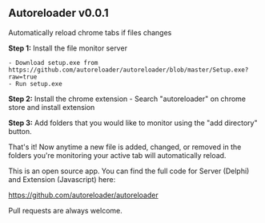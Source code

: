 ## Autoreloader v0.0.1

Automatically reload chrome tabs if files changes

**Step 1:** Install the file monitor server 
	
	- Download setup.exe from https://github.com/autoreloader/autoreloader/blob/master/Setup.exe?raw=true
	- Run setup.exe

**Step 2:** Install the chrome extension 
	- Search "autoreloader" on chrome store and install extension
	
**Step 3:** Add folders that you would like to monitor using the "add directory" button.

That's it! Now anytime a new file is added, changed, or removed in the folders you're
monitoring your active tab will automatically reload.

This is an open source app. You can find the full code for Server (Delphi) and Extension (Javascript)
here:

https://github.com/autoreloader/autoreloader

Pull requests are always welcome.

